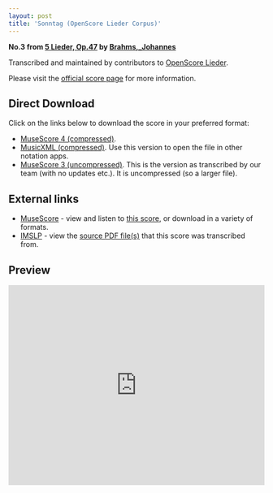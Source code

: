 ```yaml
---
layout: post
title: 'Sonntag (OpenScore Lieder Corpus)'
---
```


__No.3 from [5 Lieder, Op.47](https://fourscoreandmore.org/openscore/lieder/Brahms,_Johannes/5_Lieder,_Op.47/) by [Brahms,_Johannes](https://fourscoreandmore.org/openscore/lieder/Brahms,_Johannes)__

Transcribed and maintained by contributors to [OpenScore Lieder].

Please visit the [official score page] for more information.

[official score page]: https://musescore.com/openscore-lieder-corpus/scores/5654342
[OpenScore Lieder]: https://musescore.com/openscore-lieder-corpus

## Direct Download

Click on the links below to download the score in your preferred format:
- [MuseScore 4 (compressed)](https://fourscoreandmore.org/openscore/lieder/Brahms,_Johannes/5_Lieder,_Op.47/3_Sonntag.mscz).
- [MusicXML (compressed)](https://fourscoreandmore.org/openscore/lieder/Brahms,_Johannes/5_Lieder,_Op.47/3_Sonntag.mxl). Use this version to open the file in other notation apps.
- [MuseScore 3 (uncompressed)](https://raw.githubusercontent.com/OpenScore/Lieder/refs/heads/main/scores/Brahms,_Johannes/5_Lieder,_Op.47/3_Sonntag/lc5654342.mscx). This is the version as transcribed by our team (with no updates etc.). It is uncompressed (so a larger file).

## External links

- [MuseScore] - view and listen to [this score][MuseScore], or download in a variety of formats.
- [IMSLP] - view the [source PDF file(s)][IMSLP] that this score was transcribed from.

[MuseScore]: https://musescore.com/score/5654342
[IMSLP]: https://imslp.org/wiki/Special:ReverseLookup/81904

## Preview

<iframe width="100%" height="394" src="https://musescore.com/openscore-lieder-corpus/scores/5654342/embed" frameborder="0" allowfullscreen allow="autoplay; fullscreen"></iframe>
